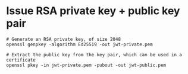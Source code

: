 # Issue RSA private key + public key pair

```shell
# Generate an RSA private key, of size 2048
openssl genpkey -algorithm Ed25519 -out jwt-private.pem
```

```shell
# Extract the public key from the key pair, which can be used in a certificate
openssl pkey -in jwt-private.pem -pubout -out jwt-public.pem
```